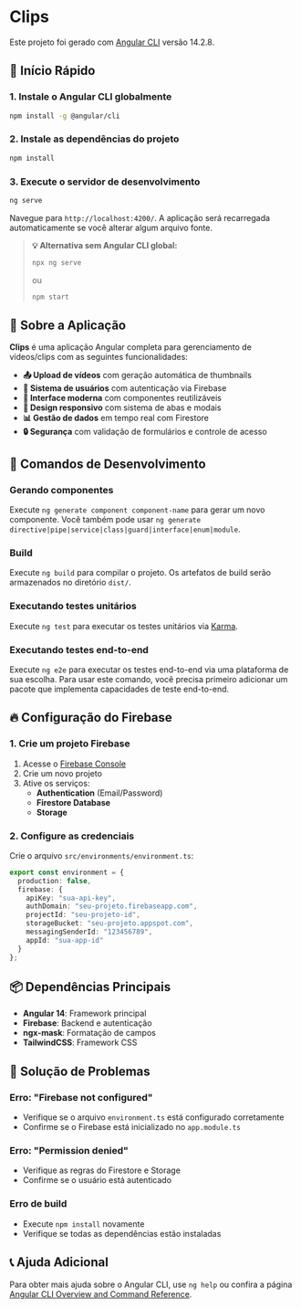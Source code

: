 # Clips

Este projeto foi gerado com [Angular CLI](https://github.com/angular/angular-cli) versão 14.2.8.

## 🚀 Início Rápido

### 1. Instale o Angular CLI globalmente
```bash
npm install -g @angular/cli
```

### 2. Instale as dependências do projeto
```bash
npm install
```

### 3. Execute o servidor de desenvolvimento
```bash
ng serve
```

Navegue para `http://localhost:4200/`. A aplicação será recarregada automaticamente se você alterar algum arquivo fonte.

> **💡 Alternativa sem Angular CLI global:**
> ```bash
> npx ng serve
> ```
> ou
> ```bash
> npm start
> ```

## 📖 Sobre a Aplicação

**Clips** é uma aplicação Angular completa para gerenciamento de vídeos/clips com as seguintes funcionalidades:

- **📤 Upload de vídeos** com geração automática de thumbnails
- **👥 Sistema de usuários** com autenticação via Firebase
- **🎨 Interface moderna** com componentes reutilizáveis
- **📱 Design responsivo** com sistema de abas e modais
- **📊 Gestão de dados** em tempo real com Firestore
- **🔒 Segurança** com validação de formulários e controle de acesso


## 🔧 Comandos de Desenvolvimento

### Gerando componentes
Execute `ng generate component component-name` para gerar um novo componente. Você também pode usar `ng generate directive|pipe|service|class|guard|interface|enum|module`.

### Build
Execute `ng build` para compilar o projeto. Os artefatos de build serão armazenados no diretório `dist/`.

### Executando testes unitários
Execute `ng test` para executar os testes unitários via [Karma](https://karma-runner.github.io).

### Executando testes end-to-end
Execute `ng e2e` para executar os testes end-to-end via uma plataforma de sua escolha. Para usar este comando, você precisa primeiro adicionar um pacote que implementa capacidades de teste end-to-end.

## 🔥 Configuração do Firebase

### 1. Crie um projeto Firebase
1. Acesse o [Firebase Console](https://console.firebase.google.com/)
2. Crie um novo projeto
3. Ative os serviços:
   - **Authentication** (Email/Password)
   - **Firestore Database**
   - **Storage**

### 2. Configure as credenciais
Crie o arquivo `src/environments/environment.ts`:

```typescript
export const environment = {
  production: false,
  firebase: {
    apiKey: "sua-api-key",
    authDomain: "seu-projeto.firebaseapp.com",
    projectId: "seu-projeto-id",
    storageBucket: "seu-projeto.appspot.com",
    messagingSenderId: "123456789",
    appId: "sua-app-id"
  }
};
```


## 📦 Dependências Principais

- **Angular 14**: Framework principal
- **Firebase**: Backend e autenticação
- **ngx-mask**: Formatação de campos
- **TailwindCSS**: Framework CSS

## 🐛 Solução de Problemas

### Erro: "Firebase not configured"
- Verifique se o arquivo `environment.ts` está configurado corretamente
- Confirme se o Firebase está inicializado no `app.module.ts`

### Erro: "Permission denied"
- Verifique as regras do Firestore e Storage
- Confirme se o usuário está autenticado

### Erro de build
- Execute `npm install` novamente
- Verifique se todas as dependências estão instaladas

## 📞 Ajuda Adicional

Para obter mais ajuda sobre o Angular CLI, use `ng help` ou confira a página [Angular CLI Overview and Command Reference](https://angular.io/cli).
